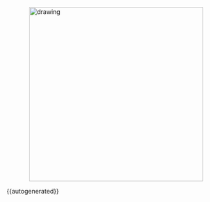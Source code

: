 <img src="/img/row_red.svg" alt="drawing" width="400px" style="display: block; margin-left: auto; margin-right: auto"/>

{{autogenerated}}

<script src="https://opencollective.com/autokeras/banner.js">
</script>